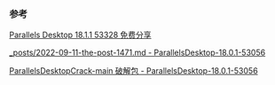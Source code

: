 ### 参考
[Parallels Desktop 18.1.1 53328 免费分享](https://www.feng.com/post/13663405)

[_posts/2022-09-11-the-post-1471.md - ParallelsDesktop-18.0.1-53056](https://github.com/anjue39/anjue39.github.io/blob/216ba0dfaf977131128ce9f36cb2d86306ddc96a/_posts/2022-09-11-the-post-1471.md)

[ParallelsDesktopCrack-main 破解包 - ParallelsDesktop-18.0.1-53056](https://github.com/Sohampatra1/Ubuntu-Server/tree/3a8a2b0e1194da5a9382f52aa63335cde435fd3b/ParallelsDesktopCrack-main)